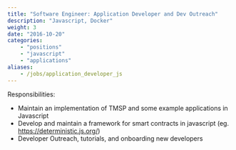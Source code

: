```yaml
---
title: "Software Engineer: Application Developer and Dev Outreach"
description: "Javascript, Docker"
weight: 3
date: "2016-10-20"
categories: 
    - "positions"
    - "javascript"
    - "applications"
aliases:
    - /jobs/application_developer_js
---
```


Responsibilities: 

- Maintain an implementation of TMSP and some example applications in Javascript
- Develop and maintain a framework for smart contracts in javascript (eg. https://deterministic.js.org/)
- Developer Outreach, tutorials, and onboarding new developers

